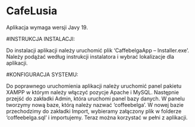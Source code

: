 # CafeLusia

Aplikacja wymaga wersji Javy 19.

#INSTRUKCJA INSTALACJI:

Do instalacji aplikacji należy uruchomić plik ‘CaffebelgaApp – Installer.exe’.
Należy podążać według instrukcji instalatora i wybrać lokalizacje dla aplikacji.



#KONFIGURACJA SYSTEMU:

Do poprawnego uruchomienia aplikacji należy uruchomić panel pakietu XAMPP
w którym należy włączyć pozycje Apache i MySQL. Następnie przejść do
zakładki Admin, która uruchomi panel bazy danych. W panelu tworzymy nową
baze, którą należy nazwać ‘coffeebelga’. W nowej bazie przechodzimy do
zakładki Import, wybieramy załączony plik w folderze ‘coffeebelga.sql’ i
importujemy. Teraz można korzystać w pełni z aplikacji.
